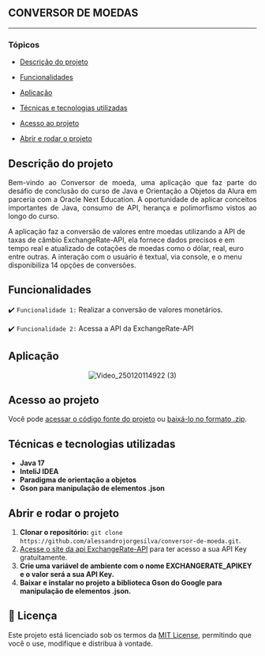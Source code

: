 ## CONVERSOR DE MOEDAS

<hr>

### Tópicos 

- [Descrição do projeto](#descrição-do-projeto)

- [Funcionalidades](#funcionalidades)

- [Aplicação](#aplicação)

- [Técnicas e tecnologias utilizadas](#Técnicas-e-tecnologias-utilizadas)

- [Acesso ao projeto](#acesso-ao-projeto)

- [Abrir e rodar o projeto](#abrir-e-rodar-o-projeto)
  
## Descrição do projeto 

<p align="justify">
Bem-vindo ao Conversor de moeda, uma aplicação que faz parte do desáfio de conclusão do curso de Java e Orientação a Objetos da Alura em parceria com a Oracle Next Education. A oportunidade de aplicar conceitos importantes de Java, consumo de API, herança e polimorfismo vistos ao longo do curso.
  
A aplicação faz a conversão de valores entre moedas utilizando a API de taxas de câmbio ExchangeRate-API, ela fornece dados precisos e em tempo real e atualizado de cotações de moedas como o dólar, real, euro entre outras.
A interação com o usuário é textual, via console, e o menu disponibiliza 14 opções de conversões.

## Funcionalidades

:heavy_check_mark: `Funcionalidade 1:` Realizar a conversão de valores monetários.

:heavy_check_mark: `Funcionalidade 2:` Acessa a API da ExchangeRate-API

## Aplicação

<div align="center">

![Video_250120114922 (3)](https://github.com/user-attachments/assets/cfcec4fe-7b23-4ace-96a4-1c617dd1c658)

</div>

## Acesso ao projeto

Você pode [acessar o código fonte do projeto](https://github.com/alessandrojorgesilva/conversor-de-moeda) ou [baixá-lo no formato .zip](https://github.com/alessandrojorgesilva/conversor-de-moeda/archive/refs/heads/main.zip).

## Técnicas e tecnologias utilizadas

- **Java 17**
- **InteliJ IDEA**
- **Paradigma de orientação a objetos**
- **Gson para manipulação de elementos .json**

## Abrir e rodar o projeto

1. **Clonar o repositório:**
   ```git clone https://github.com/alessandrojorgesilva/conversor-de-moeda.git```.
3. [Acesse o site da api ExchangeRate-API](https://www.exchangerate-api.com/) para ter acesso a sua  API Key gratuitamente.
4. **Crie uma variável de ambiente com o nome EXCHANGERATE_APIKEY e o valor será a sua API Key.**
5. **Baixar e instalar no projeto a biblioteca Gson do Google para manipulação de elementos .json.**

## 📜 Licença

Este projeto está licenciado sob os termos da [MIT License](LICENSE), permitindo que você o use, modifique e distribua à vontade.










